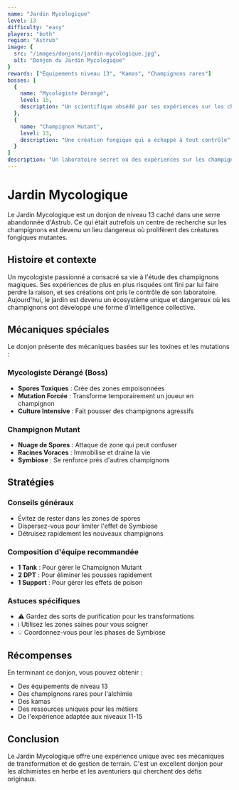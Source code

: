 ```yaml
---
name: "Jardin Mycologique"
level: 13
difficulty: "easy"
players: "both"
region: "Astrub"
image: {
  src: "/images/donjons/jardin-mycologique.jpg",
  alt: "Donjon du Jardin Mycologique"
}
rewards: ["Équipements niveau 13", "Kamas", "Champignons rares"]
bosses: [
  {
    name: "Mycologiste Dérangé",
    level: 15,
    description: "Un scientifique obsédé par ses expériences sur les champignons"
  },
  {
    name: "Champignon Mutant",
    level: 13,
    description: "Une création fongique qui a échappé à tout contrôle"
  }
]
description: "Un laboratoire secret où des expériences sur les champignons ont mal tourné. Un donjon toxique rempli de créatures fongiques."
---
```


# Jardin Mycologique

Le Jardin Mycologique est un donjon de niveau 13 caché dans une serre abandonnée d'Astrub. Ce qui était autrefois un centre de recherche sur les champignons est devenu un lieu dangereux où prolifèrent des créatures fongiques mutantes.

## Histoire et contexte

Un mycologiste passionné a consacré sa vie à l'étude des champignons magiques. Ses expériences de plus en plus risquées ont fini par lui faire perdre la raison, et ses créations ont pris le contrôle de son laboratoire. Aujourd'hui, le jardin est devenu un écosystème unique et dangereux où les champignons ont développé une forme d'intelligence collective.

## Mécaniques spéciales

Le donjon présente des mécaniques basées sur les toxines et les mutations :

### Mycologiste Dérangé (Boss)
- **Spores Toxiques** : Crée des zones empoisonnées
- **Mutation Forcée** : Transforme temporairement un joueur en champignon
- **Culture Intensive** : Fait pousser des champignons agressifs

### Champignon Mutant
- **Nuage de Spores** : Attaque de zone qui peut confuser
- **Racines Voraces** : Immobilise et draine la vie
- **Symbiose** : Se renforce près d'autres champignons

## Stratégies

### Conseils généraux
- Évitez de rester dans les zones de spores
- Dispersez-vous pour limiter l'effet de Symbiose
- Détruisez rapidement les nouveaux champignons

### Composition d'équipe recommandée
- **1 Tank** : Pour gérer le Champignon Mutant
- **2 DPT** : Pour éliminer les pousses rapidement
- **1 Support** : Pour gérer les effets de poison

### Astuces spécifiques
- ⚠️ Gardez des sorts de purification pour les transformations
- ℹ️ Utilisez les zones saines pour vous soigner
- 💡 Coordonnez-vous pour les phases de Symbiose

## Récompenses

En terminant ce donjon, vous pouvez obtenir :
- Des équipements de niveau 13
- Des champignons rares pour l'alchimie
- Des kamas
- Des ressources uniques pour les métiers
- De l'expérience adaptée aux niveaux 11-15

## Conclusion

Le Jardin Mycologique offre une expérience unique avec ses mécaniques de transformation et de gestion de terrain. C'est un excellent donjon pour les alchimistes en herbe et les aventuriers qui cherchent des défis originaux. 